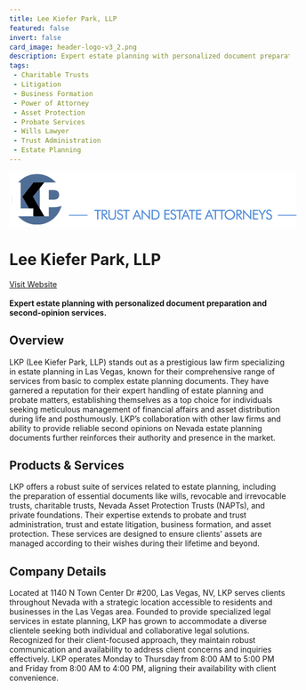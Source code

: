 ```yaml
---
title: Lee Kiefer Park, LLP
featured: false
invert: false
card_image: header-logo-v3_2.png
description: Expert estate planning with personalized document preparation and second-opinion services.
tags: 
 - Charitable Trusts
 - Litigation
 - Business Formation
 - Power of Attorney
 - Asset Protection
 - Probate Services
 - Wills Lawyer
 - Trust Administration
 - Estate Planning
---
```


<div align="center">
<a href="https://www.lkpfirm.com/estate-planning/">
<img src="header-logo-v3_2.png" alt="Logo" style="min-width: 200px; max-width: 600px; height: auto;" >
</a>
</div>

# Lee Kiefer Park, LLP
<a href="https://www.lkpfirm.com/estate-planning/">Visit Website</a>
<br>
<br>
**Expert estate planning with personalized document preparation and second-opinion services.**

## Overview
LKP (Lee Kiefer Park, LLP) stands out as a prestigious law firm specializing in estate planning in Las Vegas, known for their comprehensive range of services from basic to complex estate planning documents. They have garnered a reputation for their expert handling of estate planning and probate matters, establishing themselves as a top choice for individuals seeking meticulous management of financial affairs and asset distribution during life and posthumously. LKP’s collaboration with other law firms and ability to provide reliable second opinions on Nevada estate planning documents further reinforces their authority and presence in the market.
## Products & Services 
LKP offers a robust suite of services related to estate planning, including the preparation of essential documents like wills, revocable and irrevocable trusts, charitable trusts, Nevada Asset Protection Trusts (NAPTs), and private foundations. Their expertise extends to probate and trust administration, trust and estate litigation, business formation, and asset protection. These services are designed to ensure clients’ assets are managed according to their wishes during their lifetime and beyond.
## Company Details 
Located at 1140 N Town Center Dr #200, Las Vegas, NV, LKP serves clients throughout Nevada with a strategic location accessible to residents and businesses in the Las Vegas area. Founded to provide specialized legal services in estate planning, LKP has grown to accommodate a diverse clientele seeking both individual and collaborative legal solutions. Recognized for their client-focused approach, they maintain robust communication and availability to address client concerns and inquiries effectively. LKP operates Monday to Thursday from 8:00 AM to 5:00 PM and Friday from 8:00 AM to 4:00 PM, aligning their availability with client convenience.

